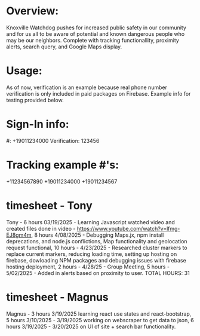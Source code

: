 # Overview:
Knoxville Watchdog pushes for increased public safety in our community and for 
us all to be aware of potential and known dangerous people who may be our neighbors. Complete with tracking functionallity, proximity alerts, search query, and Google Maps display.

# Usage:
As of now, verification is an example because real phone number verification is only included in paid packages on Firebase. Example info for testing provided below.

# Sign-In info:
 #: +19011234000
 Verification: 123456

# Tracking example #'s:
 +11234567890 
 +19011234000 
 +19011234567 
 
# timesheet - Tony 
Tony - 6 hours 03/19/2025 - Learning Javascript watched video and created files done in video - https://www.youtube.com/watch?v=lfmg-EJ8gm4m, 8 hours 4/08/2025 - Debugging Maps.jx, npm install deprecations, and node.js conflictions, Map functionality and geolocation request functional, 10 hours - 4/23/2025 - Researched cluster markers to replace current markers, reducing loading time, setting up hosting on firebase, dowloading NPM packages and debugging issues with firebase hosting deployment, 2 hours - 4/28/25 - Group Meeting, 5 hours - 5/02/2025 - Added in alerts based on proximity to user.
TOTAL HOURS: 31

# timesheet - Magnus
Magnus - 3 hours  3/19/2025 learning react use states and react-bootstrap, 5 hours 3/10/2025 - 3/19/2025 working on webscraper to get data to json, 6 hours 3/19/2025 - 3/20/2025 on UI of site + search bar functionality. 


